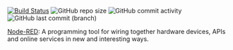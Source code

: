 [![Build Status](https://drone.theautomation.nl/api/badges/coen17st/prd-node-red/status.svg)](https://drone.theautomation.nl/coen17st/prd-node-red)
![GitHub repo size](https://img.shields.io/github/repo-size/coen17st/prd-node-red?logo=Github)
![GitHub commit activity](https://img.shields.io/github/commit-activity/y/coen17st/prd-node-red?logo=github)
![GitHub last commit (branch)](https://img.shields.io/github/last-commit/coen17st/prd-node-red/main?logo=github)

[Node-RED](https://nodered.org/): A programming tool for wiring together hardware devices, APIs and online services in new and interesting ways.
